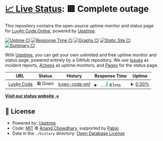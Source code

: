 # [📈 Live Status](https://status.luyencode.net): <!--live status--> **🟥 Complete outage**

This repository contains the open-source uptime monitor and status page for [Luyện Code Online](https://luyencode.net/), powered by [Upptime](https://github.com/upptime/upptime).

[![Uptime CI](https://github.com/luyencode/status/workflows/Uptime%20CI/badge.svg)](https://github.com/luyencode/status/actions?query=workflow%3A%22Uptime+CI%22)
[![Response Time CI](https://github.com/luyencode/status/workflows/Response%20Time%20CI/badge.svg)](https://github.com/luyencode/status/actions?query=workflow%3A%22Response+Time+CI%22)
[![Graphs CI](https://github.com/luyencode/status/workflows/Graphs%20CI/badge.svg)](https://github.com/luyencode/status/actions?query=workflow%3A%22Graphs+CI%22)
[![Static Site CI](https://github.com/luyencode/status/workflows/Static%20Site%20CI/badge.svg)](https://github.com/luyencode/status/actions?query=workflow%3A%22Static+Site+CI%22)
[![Summary CI](https://github.com/luyencode/status/workflows/Summary%20CI/badge.svg)](https://github.com/luyencode/status/actions?query=workflow%3A%22Summary+CI%22)

With [Upptime](https://upptime.js.org), you can get your own unlimited and free uptime monitor and status page, powered entirely by a GitHub repository. We use [Issues](https://github.com/luyencode/status/issues) as incident reports, [Actions](https://github.com/luyencode/status/actions) as uptime monitors, and [Pages](https://status.luyencode.net) for the status page.

<!--start: status pages-->
<!-- This summary is generated by Upptime (https://github.com/upptime/upptime) -->
<!-- Do not edit this manually, your changes will be overwritten -->
<!-- prettier-ignore -->
| URL | Status | History | Response Time | Uptime |
| --- | ------ | ------- | ------------- | ------ |
| <img alt="" src="https://icons.duckduckgo.com/ip3/luyencode.net.ico" height="13"> [Luyện Code](https://luyencode.net) | 🟥 Down | [luyen-code.yml](https://github.com/luyencode/status/commits/HEAD/history/luyen-code.yml) | <details><summary><img alt="Response time graph" src="./graphs/luyen-code/response-time-week.png" height="20"> 81ms</summary><br><a href="https://status.luyencode.net/history/luyen-code"><img alt="Response time 81" src="https://img.shields.io/endpoint?url=https%3A%2F%2Fraw.githubusercontent.com%2Fluyencode%2Fstatus%2FHEAD%2Fapi%2Fluyen-code%2Fresponse-time.json"></a><br><a href="https://status.luyencode.net/history/luyen-code"><img alt="24-hour response time 81" src="https://img.shields.io/endpoint?url=https%3A%2F%2Fraw.githubusercontent.com%2Fluyencode%2Fstatus%2FHEAD%2Fapi%2Fluyen-code%2Fresponse-time-day.json"></a><br><a href="https://status.luyencode.net/history/luyen-code"><img alt="7-day response time 81" src="https://img.shields.io/endpoint?url=https%3A%2F%2Fraw.githubusercontent.com%2Fluyencode%2Fstatus%2FHEAD%2Fapi%2Fluyen-code%2Fresponse-time-week.json"></a><br><a href="https://status.luyencode.net/history/luyen-code"><img alt="30-day response time 81" src="https://img.shields.io/endpoint?url=https%3A%2F%2Fraw.githubusercontent.com%2Fluyencode%2Fstatus%2FHEAD%2Fapi%2Fluyen-code%2Fresponse-time-month.json"></a><br><a href="https://status.luyencode.net/history/luyen-code"><img alt="1-year response time 81" src="https://img.shields.io/endpoint?url=https%3A%2F%2Fraw.githubusercontent.com%2Fluyencode%2Fstatus%2FHEAD%2Fapi%2Fluyen-code%2Fresponse-time-year.json"></a></details> | <details><summary><a href="https://status.luyencode.net/history/luyen-code">0.00%</a></summary><a href="https://status.luyencode.net/history/luyen-code"><img alt="All-time uptime 0.00%" src="https://img.shields.io/endpoint?url=https%3A%2F%2Fraw.githubusercontent.com%2Fluyencode%2Fstatus%2FHEAD%2Fapi%2Fluyen-code%2Fuptime.json"></a><br><a href="https://status.luyencode.net/history/luyen-code"><img alt="24-hour uptime 0.00%" src="https://img.shields.io/endpoint?url=https%3A%2F%2Fraw.githubusercontent.com%2Fluyencode%2Fstatus%2FHEAD%2Fapi%2Fluyen-code%2Fuptime-day.json"></a><br><a href="https://status.luyencode.net/history/luyen-code"><img alt="7-day uptime 0.00%" src="https://img.shields.io/endpoint?url=https%3A%2F%2Fraw.githubusercontent.com%2Fluyencode%2Fstatus%2FHEAD%2Fapi%2Fluyen-code%2Fuptime-week.json"></a><br><a href="https://status.luyencode.net/history/luyen-code"><img alt="30-day uptime 0.00%" src="https://img.shields.io/endpoint?url=https%3A%2F%2Fraw.githubusercontent.com%2Fluyencode%2Fstatus%2FHEAD%2Fapi%2Fluyen-code%2Fuptime-month.json"></a><br><a href="https://status.luyencode.net/history/luyen-code"><img alt="1-year uptime 0.00%" src="https://img.shields.io/endpoint?url=https%3A%2F%2Fraw.githubusercontent.com%2Fluyencode%2Fstatus%2FHEAD%2Fapi%2Fluyen-code%2Fuptime-year.json"></a></details>

<!--end: status pages-->

[**Visit our status website →**](https://status.luyencode.net)

## 📄 License

- Powered by: [Upptime](https://github.com/upptime/upptime)
- Code: [MIT](./LICENSE) © [Anand Chowdhary](https://anandchowdhary.com), supported by [Pabio](https://pabio.com)
- Data in the `./history` directory: [Open Database License](https://opendatacommons.org/licenses/odbl/1-0/)
